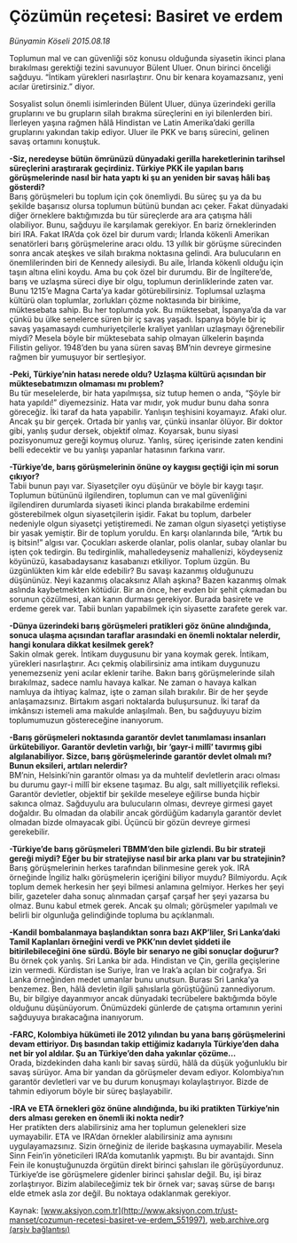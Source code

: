 # Çözümün reçetesi: Basiret ve erdem

*Bünyamin Köseli 2015.08.18*

<div class="pNewsDetailMainContent" itemprop="articleBody">
 <p>
  Toplumun mal ve can güvenliği söz konusu olduğunda siyasetin ikinci plana bırakılması gerektiği tezini savunuyor Bülent Uluer. Onun birinci önceliği sağduyu. “İntikam yürekleri nasırlaştırır. Onu bir kenara koyamazsanız, yeni acılar üretirsiniz.” diyor.
 </p>
 <p>
  Sosyalist solun önemli isimlerinden Bülent Uluer, dünya üzerindeki gerilla gruplarını ve bu grupların silah bırakma süreçlerini en iyi bilenlerden biri. İlerleyen yaşına rağmen hâlâ Hindistan ve Latin Amerika’daki gerilla gruplarını yakından takip ediyor. Uluer ile PKK ve barış sürecini, gelinen savaş ortamını konuştuk.
 </p>
 <p>
  <strong>
   -Siz, neredeyse bütün ömrünüzü dünyadaki gerilla hareketlerinin tarihsel süreçlerini araştırarak geçirdiniz. Türkiye PKK ile yapılan barış görüşmelerinde nasıl bir hata yaptı ki şu an yeniden bir savaş hâli baş gösterdi?
  </strong>
  <br>
   Barış görüşmeleri bu toplum için çok önemliydi. Bu süreç şu ya da bu şekilde başarısız olursa toplumun bütünü bundan acı çeker. Fakat dünyadaki diğer örneklere baktığımızda bu tür süreçlerde ara ara çatışma hâli olabiliyor. Bunu, sağduyu ile karşılamak gerekiyor. En bariz örneklerinden biri IRA. Fakat IRA’da çok özel bir durum vardı; İrlanda kökenli Amerikan senatörleri barış görüşmelerine aracı oldu. 13 yıllık bir görüşme sürecinden sonra ancak ateşkes ve silah bırakma noktasına gelindi. Ara bulucuların en önemlilerinden biri de Kennedy ailesiydi. Bu aile, İrlanda kökenli olduğu için taşın altına elini koydu. Ama bu çok özel bir durumdu. Bir de İngiltere’de, barış ve uzlaşma süreci diye bir olgu, toplumun derinliklerinde zaten var. Bunu 1215’e Magna Carta’ya kadar götürebilirsiniz. Toplumsal uzlaşma kültürü olan toplumlar, zorlukları çözme noktasında bir birikime, müktesebata sahip. Bu her toplumda yok. Bu müktesebat, İspanya’da da var çünkü bu ülke senelerce süren bir iç savaş yaşadı. İspanya böyle bir iç savaş yaşamasaydı cumhuriyetçilerle kraliyet yanlıları uzlaşmayı öğrenebilir miydi? Mesela böyle bir müktesebata sahip olmayan ülkelerin başında Filistin geliyor. 1948’den bu yana süren savaş BM’nin devreye girmesine rağmen bir yumuşuyor bir sertleşiyor.
  </br>
 </p>
 <p>
  <strong>
   -Peki, Türkiye’nin hatası nerede oldu? Uzlaşma kültürü açısından bir müktesebatımızın olmaması mı problem?
  </strong>
  <br>
   Bu tür meselelerde, bir hata yapılmışsa, siz tutup hemen o anda, “Şöyle bir hata yapıldı!” diyemezsiniz. Hata var mıdır, yok mudur bunu daha sonra göreceğiz. İki taraf da hata yapabilir. Yanlışın teşhisini koyamayız. Afaki olur. Ancak şu bir gerçek. Ortada bir yanlış var, çünkü insanlar ölüyor. Bir doktor gibi, yanlış şudur dersek, objektif olmaz. Koyarsak, bunu siyasi pozisyonumuz gereği koymuş oluruz. Yanlış, süreç içerisinde zaten kendini belli edecektir ve bu yanlışı yapanlar hatasının farkına varır.
  </br>
 </p>
 <p>
  <strong>
   -Türkiye’de, barış görüşmelerinin önüne oy kaygısı geçtiği için mi sorun çıkıyor?
  </strong>
  <br>
   Tabii bunun payı var. Siyasetçiler oyu düşünür ve böyle bir kaygı taşır. Toplumun bütününü ilgilendiren, toplumun can ve mal güvenliğini ilgilendiren durumlarda siyaseti ikinci planda bırakabilme erdemini gösterebilmek olgun siyasetçilerin işidir. Fakat bu toplum, darbeler nedeniyle olgun siyasetçi yetiştiremedi. Ne zaman olgun siyasetçi yetiştiyse bir yasak yemiştir. Bir de toplum yoruldu. En karşı olanlarında bile, “Artık bu iş bitsin!” algısı var. Çocukları askerde olanlar, polis olanlar, subay olanlar bu işten çok tedirgin. Bu tedirginlik, mahalledeyseniz mahallenizi, köydeyseniz köyünüzü, kasabadaysanız kasabanızı etkiliyor. Toplum üzgün. Bu üzgünlükten kim kâr elde edebilir? Bu savaşı kazanmış olduğunuzu düşününüz. Neyi kazanmış olacaksınız Allah aşkına? Bazen kazanmış olmak aslında kaybetmekten kötüdür. Bir an önce, her evden bir şehit çıkmadan bu sorunun çözülmesi, akan kanın durması gerekiyor. Burada basirete ve erdeme gerek var. Tabii bunları yapabilmek için siyasette zarafete gerek var.
  </br>
 </p>
 <p>
  <strong>
   -Dünya üzerindeki barış görüşmeleri pratikleri göz önüne alındığında, sonuca ulaşma açısından taraflar arasındaki en önemli noktalar nelerdir, hangi konulara dikkat kesilmek gerek?
  </strong>
  <br>
   Sakin olmak gerek. İntikam duygusunu bir yana koymak gerek. İntikam, yürekleri nasırlaştırır. Acı çekmiş olabilirsiniz ama intikam duygunuzu yenemezseniz yeni acılar eklenir tarihe. Bakın barış görüşmelerinde silah bırakılmaz, sadece namlu havaya kalkar. Ne zaman o havaya kalkan namluya da ihtiyaç kalmaz, işte o zaman silah bırakılır. Bir de her şeyde anlaşamazsınız. Birtakım asgari noktalarda buluşursunuz. İki taraf da imkânsızı istemeli ama makulde anlaşılmalı. Ben, bu sağduyuyu bizim toplumumuzun göstereceğine inanıyorum.
  </br>
 </p>
 <p>
  <strong>
   -Barış görüşmeleri noktasında garantör devlet tanımlaması insanları ürkütebiliyor. Garantör devletin varlığı, bir ‘gayr-i millî’ tavırmış gibi algılanabiliyor. Sizce, barış görüşmelerinde garantör devlet olmalı mı? Bunun eksileri, artıları nelerdir?
  </strong>
  <br/>
  BM’nin, Helsinki’nin garantör olması ya da muhtelif devletlerin aracı olması bu durumu gayr-i millî bir eksene taşımaz. Bu algı, salt milliyetçilik refleksi. Garantör devletler, objektif bir şekilde meseleye eğilirse bunda hiçbir sakınca olmaz. Sağduyulu ara bulucuların olması, devreye girmesi gayet doğaldır. Bu olmadan da olabilir ancak gördüğüm kadarıyla garantör devlet olmadan bizde olmayacak gibi. Üçüncü bir gözün devreye girmesi gerekebilir.
 </p>
 <p>
  <strong>
   -Türkiye’de barış görüşmeleri TBMM’den bile gizlendi. Bu bir strateji gereği miydi? Eğer bu bir stratejiyse nasıl bir arka planı var bu stratejinin?
  </strong>
  <br/>
  Barış görüşmelerinin herkes tarafından bilinmesine gerek yok. IRA örneğinde İngiliz halkı görüşmelerin içeriğini biliyor muydu? Bilmiyordu. Açık toplum demek herkesin her şeyi bilmesi anlamına gelmiyor. Herkes her şeyi bilir, gazeteler daha sonuç alınmadan çarşaf çarşaf her şeyi yazarsa bu olmaz. Bunu kabul etmek gerek. Ancak şu olmalı; görüşmeler yapılmalı ve belirli bir olgunluğa gelindiğinde topluma bu açıklanmalı.
 </p>
 <p>
  <strong>
   -Kandil bombalanmaya başlandıktan sonra bazı AKP’liler, Sri Lanka’daki Tamil Kaplanları örneğini verdi ve PKK’nın devlet şiddeti ile bitirilebileceğini öne sürdü. Böyle bir senaryo ne gibi sonuçlar doğurur?
  </strong>
  <br/>
  Bu örnek çok yanlış. Sri Lanka bir ada. Hindistan ve Çin, gerilla geçişlerine izin vermedi. Kürdistan ise Suriye, İran ve Irak’a açılan bir coğrafya. Sri Lanka örneğinden medet umanlar bunu unutsun. Burası Sri Lanka’ya benzemez. Ben, hâlâ devletin ilgili şahıslarla görüştüğünü zannediyorum. Bu, bir bilgiye dayanmıyor ancak dünyadaki tecrübelere baktığımda böyle olduğunu düşünüyorum. Önümüzdeki günlerde de çatışma ortamının yerini sağduyuya bırakacağına inanıyorum.
 </p>
 <p>
  <strong>
   -FARC, Kolombiya hükümeti ile 2012 yılından bu yana barış görüşmelerini devam ettiriyor. Dış basından takip ettiğimiz kadarıyla Türkiye’den daha net bir yol aldılar. Şu an Türkiye’den daha yakınlar çözüme…
  </strong>
  <br/>
  Orada, bizdekinden daha kanlı bir savaş sürdü, hâlâ da düşük yoğunluklu bir savaş sürüyor. Ama bir yandan da görüşmeler devam ediyor. Kolombiya’nın garantör devletleri var ve bu durum konuşmayı kolaylaştırıyor. Bizde de tahmin ediyorum böyle bir süreç başlayabilir.
 </p>
 <p>
  <strong>
   -IRA ve ETA örnekleri göz önüne alındığında, bu iki pratikten Türkiye’nin ders alması gereken en önemli iki nokta nedir?
  </strong>
  <br/>
  Her pratikten ders alabilirsiniz ama her toplumun gelenekleri size uymayabilir. ETA ve IRA’dan örnekler alabilirsiniz ama aynısını uygulayamazsınız. Sizin örneğiniz de ileride başkasına uymayabilir. Mesela Sinn Fein’in yöneticileri IRA’da komutanlık yapmıştı. Bu bir avantajdı. Sinn Fein ile konuştuğunuzda örgütün direkt birinci şahısları ile görüşüyordunuz. Türkiye’de ise görüşmelere gidenler birinci şahıslar değil. Bu, işi biraz zorlaştırıyor. Bizim alabileceğimiz tek bir örnek var; savaş sürse de barışı elde etmek asla zor değil. Bu noktaya odaklanmak gerekiyor.
 </p>
</div>


Kaynak: [www.aksiyon.com.tr](http://www.aksiyon.com.tr/ust-manset/cozumun-recetesi-basiret-ve-erdem_551997), [web.archive.org (arşiv bağlantısı)](http://web.archive.org/web/20150819104808/http://www.aksiyon.com.tr/ust-manset/cozumun-recetesi-basiret-ve-erdem_551997)
